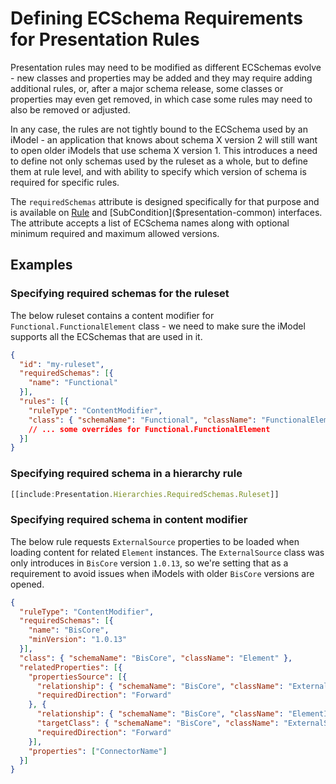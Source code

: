# Defining ECSchema Requirements for Presentation Rules

Presentation rules may need to be modified as different ECSchemas evolve - new classes and properties may be added and they may require adding additional rules,
or, after a major schema release, some classes or properties may even get removed, in which case some rules may need to also be removed or adjusted.

In any case, the rules are not tightly bound to the ECSchema used by an iModel - an application that knows about schema X version 2 will still want to open older iModels
that use schema X version 1. This introduces a need to define not only schemas used by the ruleset as a whole, but to define them at rule level, and with ability to specify
which version of schema is required for specific rules.

The `requiredSchemas` attribute is designed specifically for that purpose and is available on [Rule]($presentation-common) and [SubCondition]($presentation-common)
interfaces. The attribute accepts a list of ECSchema names along with optional minimum required and maximum allowed versions.

## Examples

### Specifying required schemas for the ruleset

The below ruleset contains a content modifier for `Functional.FunctionalElement` class - we need to make sure the iModel supports all the ECSchemas that are
used in it.

```JSON
{
  "id": "my-ruleset",
  "requiredSchemas": [{
    "name": "Functional"
  }],
  "rules": [{
    "ruleType": "ContentModifier",
    "class": { "schemaName": "Functional", "className": "FunctionalElement" },
    // ... some overrides for Functional.FunctionalElement
  }]
}
```

### Specifying required schema in a hierarchy rule

```ts
[[include:Presentation.Hierarchies.RequiredSchemas.Ruleset]]
```

### Specifying required schema in content modifier

The below rule requests `ExternalSource` properties to be loaded when loading content for related `Element` instances. The `ExternalSource` class was only
introduces in `BisCore` version `1.0.13`, so we're setting that as a requirement to avoid issues when iModels with older `BisCore` versions are opened.

```JSON
{
  "ruleType": "ContentModifier",
  "requiredSchemas": [{
    "name": "BisCore",
    "minVersion": "1.0.13"
  }],
  "class": { "schemaName": "BisCore", "className": "Element" },
  "relatedProperties": [{
    "propertiesSource": [{
      "relationship": { "schemaName": "BisCore", "className": "ExternalSourceAspect" },
      "requiredDirection": "Forward"
    }, {
      "relationship": { "schemaName": "BisCore", "className": "ElementIsFromSource" },
      "targetClass": { "schemaName": "BisCore", "className": "ExternalSource" },
      "requiredDirection": "Forward"
    }],
    "properties": ["ConnectorName"]
  }]
}
```
